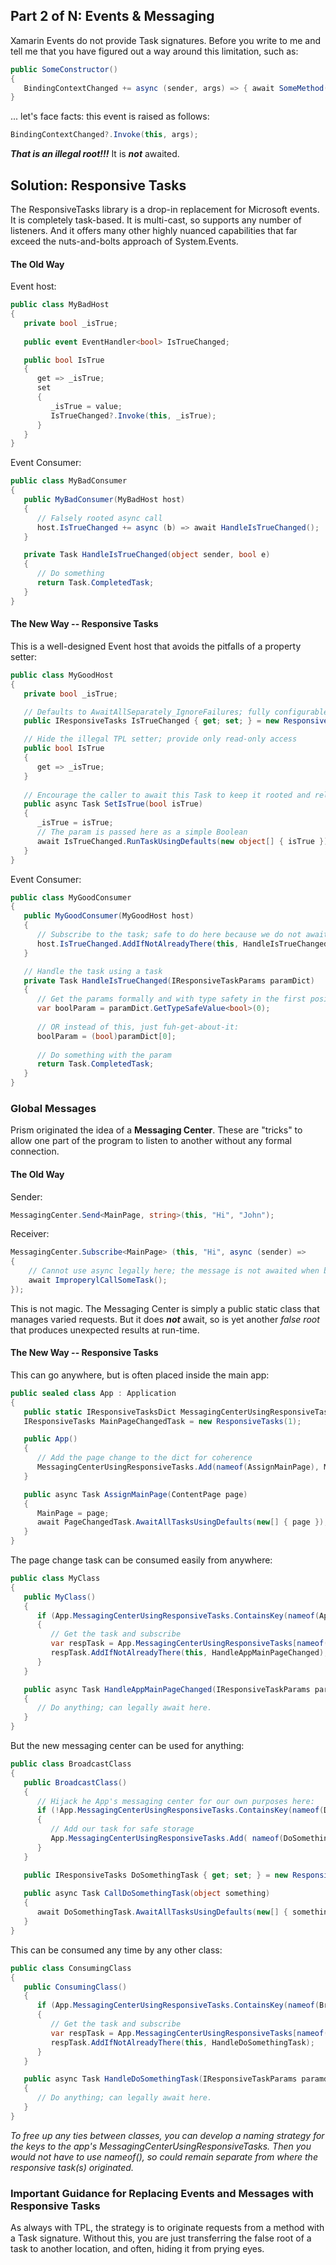 ## Part 2 of N: Events & Messaging
Xamarin Events do not provide Task signatures. Before you write to me and tell me that you have figured out a way around this limitation, such as:

``` C#
public SomeConstructor()
{
   BindingContextChanged += async (sender, args) => { await SomeMethod(); };
}
```
...  let's face facts: this event is raised as follows:
``` C#
BindingContextChanged?.Invoke(this, args);
```
***That is an illegal root!!!***  It is ***not*** awaited.

## Solution: Responsive Tasks

The ResponsiveTasks library is a drop-in replacement for Microsoft events.  It is completely task-based.  It is multi-cast, so supports any number of listeners. And it offers many other highly nuanced capabilities that far exceed the nuts-and-bolts approach of System.Events.

#### The Old Way

Event host:
``` C#
public class MyBadHost
{
   private bool _isTrue;
      
   public event EventHandler<bool> IsTrueChanged;

   public bool IsTrue
   {
      get => _isTrue;
      set
      {
         _isTrue = value;
         IsTrueChanged?.Invoke(this, _isTrue);
      }
   }
}
```
Event Consumer:
``` C#
public class MyBadConsumer
{
   public MyBadConsumer(MyBadHost host)
   {
      // Falsely rooted async call
      host.IsTrueChanged += async (b) => await HandleIsTrueChanged();
   }

   private Task HandleIsTrueChanged(object sender, bool e)
   {
      // Do something
      return Task.CompletedTask;
   }
}
```
#### The New Way -- Responsive Tasks

This is a well-designed Event host that avoids the pitfalls of a property setter:
``` C#
public class MyGoodHost
{
   private bool _isTrue;

   // Defaults to AwaitAllSeparately_IgnoreFailures; fully configurable
   public IResponsiveTasks IsTrueChanged { get; set; } = new ResponsiveTasks(1);

   // Hide the illegal TPL setter; provide only read-only access
   public bool IsTrue 
   { 
      get => _isTrue;
   }
   
   // Encourage the caller to await this Task to keep it rooted and reliable
   public async Task SetIsTrue(bool isTrue)
   {
      _isTrue = isTrue;
      // The param is passed here as a simple Boolean
      await IsTrueChanged.RunTaskUsingDefaults(new object[] { isTrue });
   }
}
```
Event Consumer:
``` C#
public class MyGoodConsumer
{
   public MyGoodConsumer(MyGoodHost host)
   {
      // Subscribe to the task; safe to do here because we do not await.
      host.IsTrueChanged.AddIfNotAlreadyThere(this, HandleIsTrueChanged);
   }

   // Handle the task using a task
   private Task HandleIsTrueChanged(IResponsiveTaskParams paramDict)
   {
      // Get the params formally and with type safety in the first position:
      var boolParam = paramDict.GetTypeSafeValue<bool>(0);
      
      // OR instead of this, just fuh-get-about-it:
      boolParam = (bool)paramDict[0];
      
      // Do something with the param
      return Task.CompletedTask;
   }
}
```
### Global Messages
Prism originated the idea of a **Messaging Center**. These are "tricks" to allow one part of the program to listen to another without any formal connection. 
#### The Old Way
Sender:
``` C#
MessagingCenter.Send<MainPage, string>(this, "Hi", "John");
```
Receiver:
``` C#
MessagingCenter.Subscribe<MainPage> (this, "Hi", async (sender) =>
{
    // Cannot use async legally here; the message is not awaited when broadcast
    await ImproperylCallSomeTask();    
});
```
This is not magic.  The Messaging Center is simply a public static class that manages varied requests.  But it does ***not*** await, so is yet another *false root* that produces unexpected results at run-time.

#### The New Way -- Responsive Tasks
This can go anywhere, but is often placed inside the main app:
``` C#
public sealed class App : Application
{
   public static IResponsiveTasksDict MessagingCenterUsingResponsiveTasks { get; private set; } = new ResponsiveTasksDict();
   IResponsiveTasks MainPageChangedTask = new ResponsiveTasks(1);

   public App()
   {
      // Add the page change to the dict for coherence
      MessagingCenterUsingResponsiveTasks.Add(nameof(AssignMainPage), MainPageChangedTask);
   }

   public async Task AssignMainPage(ContentPage page)
   {
      MainPage = page;
      await PageChangedTask.AwaitAllTasksUsingDefaults(new[] { page });
   }
}
```
The page change task can be consumed easily from anywhere:
``` C#
public class MyClass
{
   public MyClass()
   {
      if (App.MessagingCenterUsingResponsiveTasks.ContainsKey(nameof(App.AssignMainPage)))
      {
         // Get the task and subscribe
         var respTask = App.MessagingCenterUsingResponsiveTasks[nameof(App.AssignMainPage)];
         respTask.AddIfNotAlreadyThere(this, HandleAppMainPageChanged);
      }
   }

   public async Task HandleAppMainPageChanged(IResponsiveTaskParams paramdict)
   {
      // Do anything; can legally await here.
   }
}
```
But the new messaging center can be used for anything:
``` C#
public class BroadcastClass
{
   public BroadcastClass()
   {
      // Hijack he App's messaging center for our own purposes here:
      if (!App.MessagingCenterUsingResponsiveTasks.ContainsKey(nameof(DoSomethingTask)))
      {
         // Add our task for safe storage
         App.MessagingCenterUsingResponsiveTasks.Add( nameof(DoSomethingTask),DoSomethingTask);
      }
   }

   public IResponsiveTasks DoSomethingTask { get; set; } = new ResponsivTasks(1);
   
   public async Task CallDoSomethingTask(object something)
   {
      await DoSomethingTask.AwaitAllTasksUsingDefaults(new[] { something });
   }
}
```
This can be consumed any time by any other class:
``` C#
public class ConsumingClass
{
   public ConsumingClass()
   {
      if (App.MessagingCenterUsingResponsiveTasks.ContainsKey(nameof(BroadcastClass.DoSomethingTask)))
      {
         // Get the task and subscribe
         var respTask = App.MessagingCenterUsingResponsiveTasks[nameof(BroadcastClass.DoSomethingTask)];
         respTask.AddIfNotAlreadyThere(this, HandleDoSomethingTask);
      }
   }

   public async Task HandleDoSomethingTask(IResponsiveTaskParams paramdict)
   {
      // Do anything; can legally await here.
   }
}
```
*To free up any ties between classes, you can develop a naming strategy for the keys to the app's MessagingCenterUsingResponsiveTasks.  Then you would not have to use nameof(), so could remain separate from where the responsive task(s) originated.*
### Important Guidance for Replacing Events and Messages with Responsive Tasks
As always with TPL, the strategy is to originate requests from a method with a Task signature. Without this, you are just transferring the false root of a task to another location, and often, hiding it from prying eyes.

